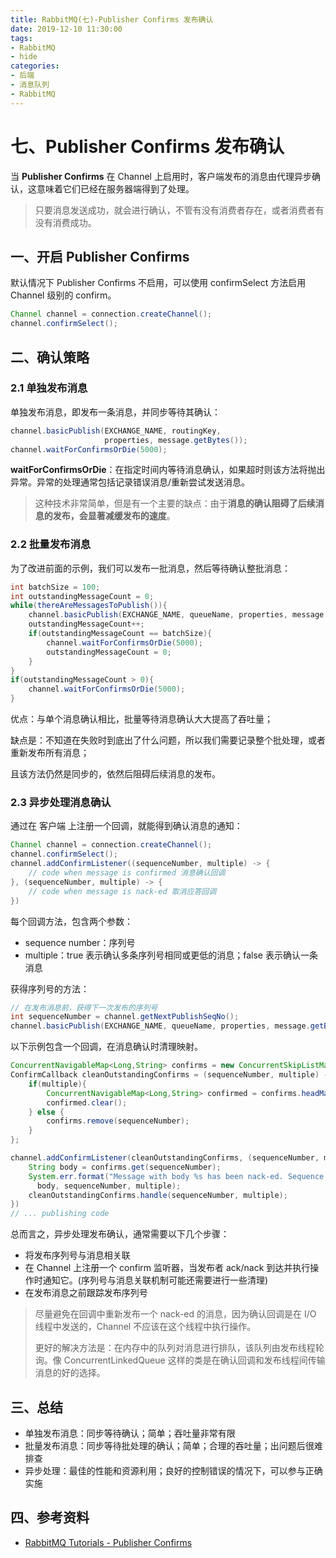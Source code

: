```yaml
---
title: RabbitMQ(七)-Publisher Confirms 发布确认
date: 2019-12-10 11:30:00
tags: 
- RabbitMQ
- hide
categories:
- 后端
- 消息队列
- RabbitMQ
---
```


# 七、Publisher Confirms 发布确认

当 **Publisher Confirms** 在 Channel 上启用时，客户端发布的消息由代理异步确认，这意味着它们已经在服务器端得到了处理。

> 只要消息发送成功，就会进行确认，不管有没有消费者存在，或者消费者有没有消费成功。

## 一、开启 Publisher Confirms

默认情况下 Publisher Confirms 不启用，可以使用 confirmSelect 方法启用 Channel 级别的 confirm。

```java
Channel channel = connection.createChannel();
channel.confirmSelect();
```

## 二、确认策略

### 2.1 单独发布消息

单独发布消息，即发布一条消息，并同步等待其确认：

```java
channel.basicPublish(EXCHANGE_NAME, routingKey,
                     properties, message.getBytes());
channel.waitForConfirmsOrDie(5000);
```

**waitForConfirmsOrDie**：在指定时间内等待消息确认，如果超时则该方法将抛出异常。异常的处理通常包括记录错误消息/重新尝试发送消息。 

> 这种技术非常简单，但是有一个主要的缺点：由于**消息的确认阻碍了后续消息的发布，会显著减缓发布的速度**。

### 2.2 批量发布消息

为了改进前面的示例，我们可以发布一批消息，然后等待确认整批消息：

```java
int batchSize = 100;
int outstandingMessageCount = 0;
while(thereAreMessagesToPublish()){
    channel.basicPublish(EXCHANGE_NAME, queueName, properties, message.getBytes());
    outstandingMessageCount++;
    if(outstandingMessageCount == batchSize){
        channel.waitForConfirmsOrDie(5000);
        outstandingMessageCount = 0;
    }
}
if(outstandingMessageCount > 0){
    channel.waitForConfirmsOrDie(5000);
}
```

优点：与单个消息确认相比，批量等待消息确认大大提高了吞吐量；

缺点是：不知道在失败时到底出了什么问题，所以我们需要记录整个批处理，或者重新发布所有消息；

且该方法仍然是同步的，依然后阻碍后续消息的发布。

### 2.3 异步处理消息确认

通过在 客户端 上注册一个回调，就能得到确认消息的通知：

```java
Channel channel = connection.createChannel();
channel.confirmSelect();
channel.addConfirmListener((sequenceNumber, multiple) -> {
    // code when message is confirmed 消息确认回调
}, (sequenceNumber, multiple) -> {
    // code when message is nack-ed 取消应答回调
})
```

每个回调方法，包含两个参数：

- sequence number：序列号
- multiple：true 表示确认多条序列号相同或更低的消息；false 表示确认一条消息

获得序列号的方法：

```java
// 在发布消息前，获得下一次发布的序列号
int sequenceNumber = channel.getNextPublishSeqNo();
channel.basicPublish(EXCHANGE_NAME, queueName, properties, message.getBytes());
```

以下示例包含一个回调，在消息确认时清理映射。

```java
ConcurrentNavigableMap<Long,String> confirms = new ConcurrentSkipListMap<>();
ConfirmCallback cleanOutstandingConfirms = (sequenceNumber, multiple) -> {
    if(multiple){
        ConcurrentNavigableMap<Long,String> confirmed = confirms.headMap(sequenceNumber, true);
        confirmed.clear();
    } else {
        confirms.remove(sequenceNumber);
    }
};

channel.addConfirmListener(cleanOutstandingConfirms, (sequenceNumber, multiple) -> {
    String body = confirms.get(sequenceNumber);
    System.err.format("Message with body %s has been nack-ed. Sequence number: %d, multiple: %b%n",
      body, sequenceNumber, multiple);
    cleanOutstandingConfirms.handle(sequenceNumber, multiple);
})
// ... publishing code
```

总而言之，异步处理发布确认，通常需要以下几个步骤：

- 将发布序列号与消息相关联
- 在 Channel 上注册一个 confirm 监听器，当发布者 ack/nack 到达并执行操作时通知它。(序列号与消息关联机制可能还需要进行一些清理)
- 在发布消息之前跟踪发布序列号

> 尽量避免在回调中重新发布一个 nack-ed 的消息，因为确认回调是在 I/O 线程中发送的，Channel 不应该在这个线程中执行操作。
>
> 更好的解决方法是：在内存中的队列对消息进行排队，该队列由发布线程轮询。像 ConcurrentLinkedQueue 这样的类是在确认回调和发布线程间传输消息的好的选择。

## 三、总结

- 单独发布消息：同步等待确认；简单；吞吐量非常有限
- 批量发布消息：同步等待批处理的确认；简单；合理的吞吐量；出问题后很难排查
- 异步处理：最佳的性能和资源利用；良好的控制错误的情况下，可以参与正确实施

## 四、参考资料

- [RabbitMQ Tutorials - Publisher Confirms](https://www.rabbitmq.com/tutorials/tutorial-seven-java.html)